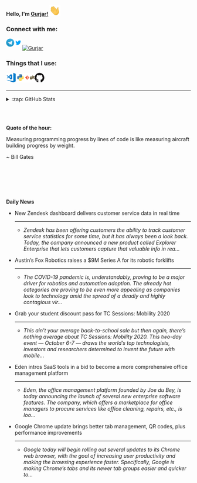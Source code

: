 #### Hello, I'm [Gurjar!](https://GurjarKing.github.io) <img src="https://raw.githubusercontent.com/ABSphreak/ABSphreak/master/gifs/Hi.gif" width="30px"></h2>


### Connect with me:

[<img align="left" alt="Gurjar | Telegram" width="22px" src="https://raw.githubusercontent.com/github/explore/80688e429a7d4ef2fca1e82350fe8e3517d3494d/topics/telegram/telegram.png" />][Telegram]
[<img align="left" alt="Gurjar | Twitter" width="22px" src="https://raw.githubusercontent.com/github/explore/80688e429a7d4ef2fca1e82350fe8e3517d3494d/topics/twitter/twitter.png" />][Twitter]

<br > <a href="https://github.com/GurjarKing"><img src="https://komarev.com/ghpvc/?username=GurjarKing" alt="Gurjar" /></a> <br />

<!-- <br >

![](https://visitor-badge.glitch.me/badge?page_id=GurjarKing)

<br /> -->

### Things that I use:

[<img align="left" alt="Visual Studio Code" width="26px" src="https://raw.githubusercontent.com/github/explore/80688e429a7d4ef2fca1e82350fe8e3517d3494d/topics/visual-studio-code/visual-studio-code.png" />][VSCode]
[<img align="left" alt="Python" width="26px" src="https://raw.githubusercontent.com/github/explore/80688e429a7d4ef2fca1e82350fe8e3517d3494d/topics/python/python.png" />][Python]
[<img align="left" alt="Git" width="26px" src="https://raw.githubusercontent.com/github/explore/80688e429a7d4ef2fca1e82350fe8e3517d3494d/topics/git/git.png" />][Git]
[<img align="left" alt="GitHub" width="26px" src="https://raw.githubusercontent.com/github/explore/78df643247d429f6cc873026c0622819ad797942/topics/github/github.png" />][Github]

<br />
<br />

---
<details>
  <summary>:zap: GitHub Stats</summary>

<img align="left" alt="Gurjar's Github Stats" src="https://github-readme-stats.vercel.app/api?username=GurjarKing&show_icons=true&hide_border=true&count_private=true&include_all_commit=true&theme=algolia" />

</details>

<!-- ### 🔔 My latest tweet
<a href="https://twitter.com/Gurjar_King43" target="_blank">
	<img src="https://github.com/GurjarKing/GurjarKing/raw/master/tweet.png" width="70%" align="center" alt="Click to view on Twitter" title="My latest tweet, as an image"/>
</a> -->
<br>

<pre>

</pre>

**Quote of the hour:**

Measuring programming progress by lines of code is like measuring aircraft building progress by weight.

~ Bill Gates
<pre>

</pre>
<br>
<pre>


</pre>
<strong>Daily News</strong>
  
  - New Zendesk dashboard delivers customer service data in real time
     <hr/>
     
      - *Zendesk has been offering customers the ability to track customer service statistics for some time, but it has always been a look back. Today, the company announced a new product called Explorer Enterprise that lets customers capture that valuable info in rea…*
     
  - Austin’s Fox Robotics raises a $9M Series A for its robotic forklifts
      <hr/>
      
      - *The COVID-19 pandemic is, understandably, proving to be a major driver for robotics and automation adoption. The already hot categories are proving to be even more appealing as companies look to technology amid the spread of a deadly and highly contagious vir…*
      
  - Grab your student discount pass for TC Sessions: Mobility 2020
      <hr/>
      
      - *This ain’t your average back-to-school sale but then again, there’s nothing average about TC Sessions: Mobility 2020. This two-day event — October 6-7 — draws the world’s top technologists, investors and researchers determined to invent the future with mobile…*
      
  - Eden intros SaaS tools in a bid to become a more comprehensive office management platform
      <hr/>
      
      - *Eden, the office management platform founded by Joe du Bey, is today announcing the launch of several new enterprise software features. The company, which offers a marketplace for office managers to procure services like office cleaning, repairs, etc., is loo…*
       
  - Google Chrome update brings better tab management, QR codes, plus performance improvements
      <hr/>
       
       - *Google today will begin rolling out several updates to its Chrome web browser, with the goal of increasing user productivity and making the browsing experience faster. Specifically, Google is making Chrome’s tabs and its newer tab groups easier and quicker to…*
      

<br />

[VSCode]: https://code.visualstudio.com/
[Python]: https://www.python.org/
[Git]: https://git-scm.com/
[Github]: https://github.com/
[Telegram]: https://t.me/Gurjar_King/
[Twitter]: https://twitter.com/Gurjar_King43/
